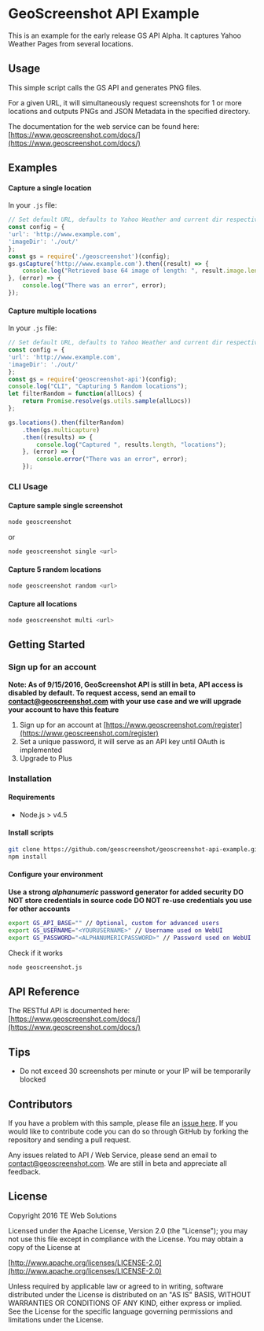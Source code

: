 # GeoScreenshot API Example

This is an example for the early release GS API Alpha.
It captures Yahoo Weather Pages from several locations.

## Usage

This simple script calls the GS API and generates PNG files.

For a given URL, it will simultaneously request screenshots for 1 or more locations and outputs PNGs and JSON Metadata in the specified directory.

The documentation for the web service can be found here:
[https://www.geoscreenshot.com/docs/](https://www.geoscreenshot.com/docs/)

## Examples

#### Capture a single location

In your `.js` file:

```javascript
// Set default URL, defaults to Yahoo Weather and current dir respectively
const config = {
'url': 'http://www.example.com',
'imageDir': './out/'
};
const gs = require('./geoscreenshot')(config);
gs.gsCapture('http://www.example.com').then((result) => {
    console.log("Retrieved base 64 image of length: ", result.image.length);
}, (error) => {
    console.log("There was an error", error);
});
```

#### Capture multiple locations

In your `.js` file:

```javascript
// Set default URL, defaults to Yahoo Weather and current dir respectively
const config = {
'url': 'http://www.example.com',
'imageDir': './out/'
};
const gs = require('geoscreenshot-api')(config);
console.log("CLI", "Capturing 5 Random locations");
let filterRandom = function(allLocs) {
    return Promise.resolve(gs.utils.sample(allLocs))
};

gs.locations().then(filterRandom)
    .then(gs.multicapture)
    .then((results) => {
        console.log("Captured ", results.length, "locations");
    }, (error) => {
        console.error("There was an error", error);
    });
```

### CLI Usage

#### Capture sample single screenshot

```bash
node geoscreenshot
```

 or 
 
```bash
node geoscreenshot single <url>
```

#### Capture 5 random locations

```bash
node geoscreenshot random <url>
```

#### Capture all locations

```bash
node geoscreenshot multi <url>
```

## Getting Started

### Sign up for an account

**Note: As of 9/15/2016, GeoScreenshot API is still in beta, API access is disabled by default. To request access, send an email to [contact@geoscreenshot.com](mailto:contact@geoscreenshot.com) with your use case and we will upgrade your account to have this feature**

1. Sign up for an account at [https://www.geoscreenshot.com/register](https://www.geoscreenshot.com/register)
2. Set a unique password, it will serve as an API key until OAuth is implemented
3. Upgrade to Plus

### Installation

#### Requirements

- Node.js > v4.5

#### Install scripts

```bash
git clone https://github.com/geoscreenshot/geoscreenshot-api-example.git
npm install 
```

#### Configure your environment

**Use a strong *alphanumeric* password generator for added security**
**DO NOT store credentials in source code**
**DO NOT re-use credentials you use for other accounts**

```bash
export GS_API_BASE="" // Optional, custom for advanced users
export GS_USERNAME="<YOURUSERNAME>" // Username used on WebUI
export GS_PASSWORD="<ALPHANUMERICPASSWORD>" // Password used on WebUI
```
Check if it works

```bash
node geoscreenshot.js
```

## API Reference

The RESTful API is documented here:
[https://www.geoscreenshot.com/docs/](https://www.geoscreenshot.com/docs/)


## Tips

* Do not exceed 30 screenshots per minute or your IP will be temporarily blocked


## Contributors

If you have a problem with this sample, please file an [issue here](https://github.com/geoscreenshot/geoscreenshot-api-example/issues/new).
If you would like to contribute code you can do so through GitHub by forking the repository and sending a pull request.

Any issues related to API / Web Service, please send an email to [contact@geoscreenshot.com](mailto:contact@geoscreenshot.com). We are still in beta and appreciate all feedback.

## License

Copyright 2016 TE Web Solutions

Licensed under the Apache License, Version 2.0 (the "License");
you may not use this file except in compliance with the License.
You may obtain a copy of the License at

   [http://www.apache.org/licenses/LICENSE-2.0](http://www.apache.org/licenses/LICENSE-2.0)

Unless required by applicable law or agreed to in writing, software
distributed under the License is distributed on an "AS IS" BASIS,
WITHOUT WARRANTIES OR CONDITIONS OF ANY KIND, either express or implied.
See the License for the specific language governing permissions and
limitations under the License.

